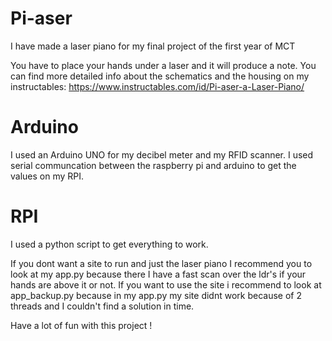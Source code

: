# Pi-aser

I have made a laser piano for my final project of the first year of MCT

You have to place your hands under a laser and it will produce a note. You can find more detailed info about the schematics and the housing on my instructables: https://www.instructables.com/id/Pi-aser-a-Laser-Piano/

# Arduino

I used an Arduino UNO for my decibel meter and my RFID scanner. I used serial communcation between the raspberry pi and arduino to get the values on my RPI.

# RPI

I used a python script to get everything to work.

If you dont want a site to run and just the laser piano I recommend you to look at my app.py because there I have a fast scan over the ldr's if your hands are above it or not.
If you want to use the site i recommend to look at app_backup.py because in my app.py my site didnt work because of 2 threads and I couldn't find a solution in time.

Have a lot of fun with this project
!
